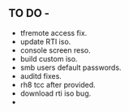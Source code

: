 TO DO -
-------

- tfremote access fix.
- update RTI iso.
- console screen reso.
- build custom iso.
- smb users default passwords.
- auditd fixes.
- rh8 tcc after provided.
- download rti iso bug.
- 
